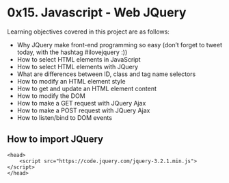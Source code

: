 # 0x15. Javascript - Web JQuery

Learning objectives covered in this project are as follows:

* Why JQuery make front-end programming so easy (don’t forget to tweet today, with the hashtag #ilovejquery :))
* How to select HTML elements in JavaScript
* How to select HTML elements with JQuery
* What are differences between ID, class and tag name selectors
* How to modify an HTML element style
* How to get and update an HTML element content
* How to modify the DOM
* How to make a GET request with JQuery Ajax
* How to make a POST request with JQuery Ajax
* How to listen/bind to DOM events

## How to import JQuery

```
<head>
    <script src="https://code.jquery.com/jquery-3.2.1.min.js"></script>
</head>
```
